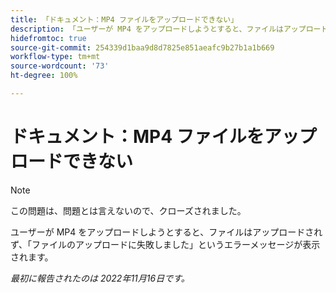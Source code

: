 ```yaml
---
title: 「ドキュメント：MP4 ファイルをアップロードできない」
description: 「ユーザーが MP4 をアップロードしようとすると、ファイルはアップロードされず、「ファイルのアップロードに失敗しました」というエラーメッセージが表示されます。」
hidefromtoc: true
source-git-commit: 254339d1baa9d8d7825e851aeafc9b27b1a1b669
workflow-type: tm+mt
source-wordcount: '73'
ht-degree: 100%

---
```



# ドキュメント：MP4 ファイルをアップロードできない

>[!NOTE]
>
>この問題は、問題とは言えないので、クローズされました。

ユーザーが MP4 をアップロードしようとすると、ファイルはアップロードされず、「ファイルのアップロードに失敗しました」というエラーメッセージが表示されます。

_最初に報告されたのは 2022年11月16日です。_

